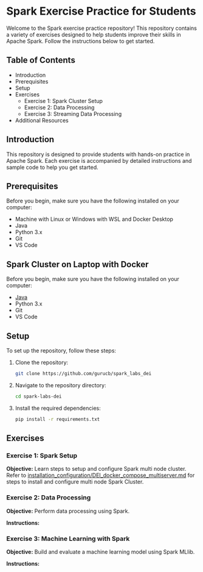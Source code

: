 # Spark Exercise Practice for Students

Welcome to the Spark exercise practice repository! This repository contains a variety of exercises designed to help students improve their skills in Apache Spark. Follow the instructions below to get started.

## Table of Contents
- Introduction
- Prerequisites
- Setup
- Exercises
  - Exercise 1: Spark Cluster Setup
  - Exercise 2: Data Processing
  - Exercise 3: Streaming Data Processing
- Additional Resources

## Introduction
This repository is designed to provide students with hands-on practice in Apache Spark. Each exercise is accompanied by detailed instructions and sample code to help you get started.

## Prerequisites
Before you begin, make sure you have the following installed on your computer:
- Machine with Linux or Windows with WSL and Docker Desktop
- Java
- Python 3.x
- Git
- VS Code

## Spark Cluster on Laptop with Docker 
Before you begin, make sure you have the following installed on your computer:
- [Java](https://www.java.com/en/download/manual.jsp)
- Python 3.x
- Git
- VS Code


## Setup
To set up the repository, follow these steps:
1. Clone the repository:
    ```bash
    git clone https://github.com/gurucb/spark_labs_dei
    ```
2. Navigate to the repository directory:
    ```bash
    cd spark-labs-dei
    ```
3. Install the required dependencies:
    ```bash
    pip install -r requirements.txt
    ```

## Exercises

### Exercise 1: Spark Setup
**Objective:** Learn steps to setup and configure Spark multi node cluster.
Refer to [installation_configuration/DEI_docker_compose_multiserver.md](https://github.com/gurucb/spark_labs_dei/blob/main/installation_configuration/DEI_docker_compose_multiserver.md) for steps to install and configure multi node Spark Cluster.

### Exercise 2: Data Processing
**Objective:** Perform data processing using Spark.

**Instructions:**

### Exercise 3: Machine Learning with Spark
**Objective:** Build and evaluate a machine learning model using Spark MLlib.

**Instructions:**
